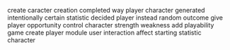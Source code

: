 create caracter creation completed way player character generated intentionally certain statistic decided player instead random outcome give player opportunity control character strength weakness add playability game create player module user interaction affect starting statistic character